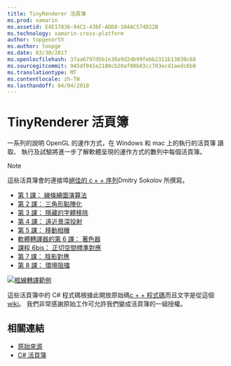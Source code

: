 ```yaml
---
title: TinyRenderer 活頁簿
ms.prod: xamarin
ms.assetid: E4E17836-94C2-436F-ADD8-104AC574D22B
ms.technology: xamarin-cross-platform
author: topgenorth
ms.author: toopge
ms.date: 03/30/2017
ms.openlocfilehash: 37aa6797d5b1e38a9d2db99febb2311b13030c68
ms.sourcegitcommit: 945df041e2180cb20af08b83cc703ecd1aedc6b0
ms.translationtype: MT
ms.contentlocale: zh-TW
ms.lasthandoff: 04/04/2018
---
```

# <a name="tinyrenderer-workbooks"></a>TinyRenderer 活頁簿

一系列的說明 OpenGL 的運作方式，在 Windows 和 mac 上的執行的活頁簿 讀取、 執行及試驗將進一步了解軟體呈現的運作方式的數列中每個活頁簿。

> [!NOTE]
> 這些活頁簿會的連接埠[絕佳的 c + + 序列](https://github.com/ssloy/tinyrenderer/wiki)Dmitry Sokolov 所撰寫。

-    [第 1 課： 線條繪圖演算法](https://developer.xamarin.com/workbooks/graphics/tiny-renderer/lesson1.workbook)
-    [第 2 課： 三角形點陣化](https://developer.xamarin.com/workbooks/graphics/tiny-renderer/lesson2.workbook)
-    [第 3 課： 隱藏的字體移除](https://developer.xamarin.com/workbooks/graphics/tiny-renderer/lesson3.workbook)
-    [第 4 課： 遠近景深投射](https://developer.xamarin.com/workbooks/graphics/tiny-renderer/lesson4.workbook)
-    [第 5 課： 移動相機](https://developer.xamarin.com/workbooks/graphics/tiny-renderer/lesson5.workbook)
-    [軟體轉譯器的第 6 課： 著色器](https://developer.xamarin.com/workbooks/graphics/tiny-renderer/lesson6.workbook)
-    [課程 6bis： 正切空間標準對應](https://developer.xamarin.com/workbooks/graphics/tiny-renderer/lesson6bis.workbook)
-    [第 7 課： 陰影對應](https://developer.xamarin.com/workbooks/graphics/tiny-renderer/lesson7.workbook)
-    [第 8 課： 環境阻擋](https://developer.xamarin.com/workbooks/graphics/tiny-renderer/lesson8.workbook)

[![](tinyrenderer-images/tinyrenderer-sml.png "框線轉譯範例")](tinyrenderer-images/tinyrenderer.png#lightbox)

這些活頁簿中的 C# 程式碼根據此開放原始碼[c + + 程式碼](https://github.com/ssloy/tinyrenderer)而且文字是從這個[wiki](https://github.com/ssloy/tinyrenderer/wiki/)。 我們非常感謝原始工作可允許我們變成活頁簿的一組授權。


## <a name="related-links"></a>相關連結

- [原始來源](https://github.com/ssloy/tinyrenderer/blob/master/README.md)
- [C# 活頁簿](https://github.com/xamarin/Workbooks/tree/master/graphics/tiny-renderer)
